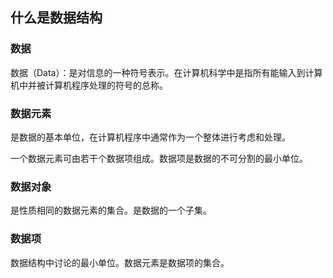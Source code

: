 ## 什么是数据结构 ##
### 数据 ###
数据（Data）：是对信息的一种符号表示。在计算机科学中是指所有能输入到计算机中并被计算机程序处理的符号的总称。

### 数据元素 ###
是数据的基本单位，在计算机程序中通常作为一个整体进行考虑和处理。

一个数据元素可由若干个数据项组成。数据项是数据的不可分割的最小单位。

### 数据对象 ###
是性质相同的数据元素的集合。是数据的一个子集。

### 数据项 ###
数据结构中讨论的最小单位。数据元素是数据项的集合。